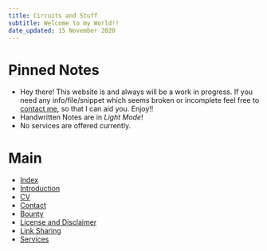 ```yaml
---
title: Circuits and Stuff
subtitle: Welcome to my World!!
date_updated: 15 November 2020
---
```


# Pinned Notes

- Hey there! This website is and always will be a work in progress. If you need any info/file/snippet which 
seems broken or incomplete feel free to [contact me](./contact.html), so that I can aid you. Enjoy!! 
- Handwritten Notes are in *Light Mode*!
- No services are offered currently.

# Main 

- [Index](./index.html)
- [Introduction](./introduction.html)
- [CV](./local_assets/Siddhant_Laddha_CV.pdf)
- [Contact](./contact.html)
- [Bounty](./bounty.html)
- [License and Disclaimer](./license_and_disclaimer.html)
- [Link Sharing](./link_sharing.html)
- [Services](./services.html)
